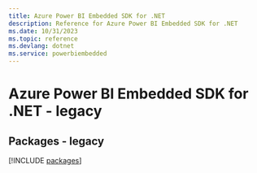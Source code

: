 ```yaml
---
title: Azure Power BI Embedded SDK for .NET
description: Reference for Azure Power BI Embedded SDK for .NET
ms.date: 10/31/2023
ms.topic: reference
ms.devlang: dotnet
ms.service: powerbiembedded
---
```

# Azure Power BI Embedded SDK for .NET - legacy
## Packages - legacy
[!INCLUDE [packages](power-bi-embedded-index.md)]